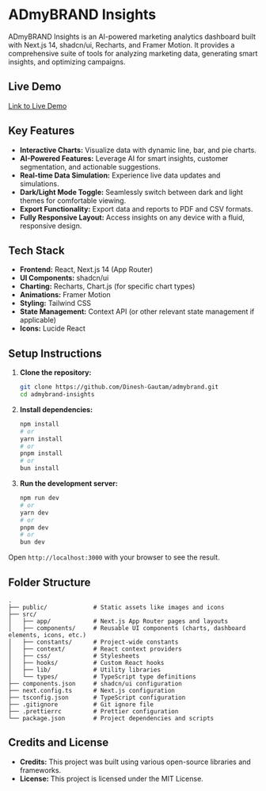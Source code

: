 # ADmyBRAND Insights

ADmyBRAND Insights is an AI-powered marketing analytics dashboard built with Next.js 14, shadcn/ui, Recharts, and Framer Motion. It provides a comprehensive suite of tools for analyzing marketing data, generating smart insights, and optimizing campaigns.

## Live Demo

[Link to Live Demo](YOUR_LIVE_DEMO_URL_HERE)

## Key Features

- **Interactive Charts:** Visualize data with dynamic line, bar, and pie charts.
- **AI-Powered Features:** Leverage AI for smart insights, customer segmentation, and actionable suggestions.
- **Real-time Data Simulation:** Experience live data updates and simulations.
- **Dark/Light Mode Toggle:** Seamlessly switch between dark and light themes for comfortable viewing.
- **Export Functionality:** Export data and reports to PDF and CSV formats.
- **Fully Responsive Layout:** Access insights on any device with a fluid, responsive design.

## Tech Stack

- **Frontend:** React, Next.js 14 (App Router)
- **UI Components:** shadcn/ui
- **Charting:** Recharts, Chart.js (for specific chart types)
- **Animations:** Framer Motion
- **Styling:** Tailwind CSS
- **State Management:** Context API (or other relevant state management if applicable)
- **Icons:** Lucide React

## Setup Instructions

1.  **Clone the repository:**

    ```bash
    git clone https://github.com/Dinesh-Gautam/admybrand.git
    cd admybrand-insights
    ```

2.  **Install dependencies:**

    ```bash
    npm install
    # or
    yarn install
    # or
    pnpm install
    # or
    bun install
    ```

3.  **Run the development server:**
    ```bash
    npm run dev
    # or
    yarn dev
    # or
    pnpm dev
    # or
    bun dev
    ```

Open `http://localhost:3000` with your browser to see the result.

## Folder Structure

```
.
├── public/             # Static assets like images and icons
├── src/
│   ├── app/            # Next.js App Router pages and layouts
│   ├── components/     # Reusable UI components (charts, dashboard elements, icons, etc.)
│   ├── constants/      # Project-wide constants
│   ├── context/        # React context providers
│   ├── css/            # Stylesheets
│   ├── hooks/          # Custom React hooks
│   ├── lib/            # Utility libraries
│   └── types/          # TypeScript type definitions
├── components.json     # shadcn/ui configuration
├── next.config.ts      # Next.js configuration
├── tsconfig.json       # TypeScript configuration
├── .gitignore          # Git ignore file
├── .prettierrc         # Prettier configuration
└── package.json        # Project dependencies and scripts
```

## Credits and License

- **Credits:** This project was built using various open-source libraries and frameworks.
- **License:** This project is licensed under the MIT License.
